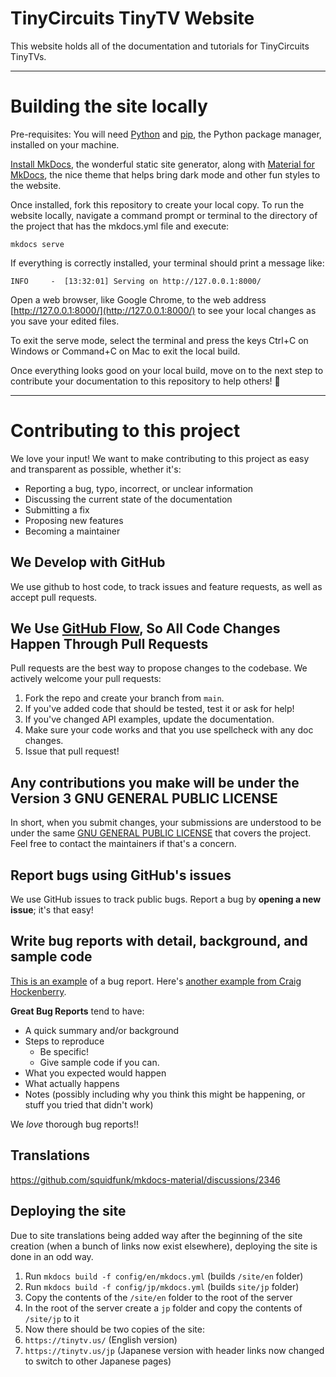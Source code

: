 # TinyCircuits TinyTV Website

This website holds all of the documentation and tutorials for TinyCircuits TinyTVs.

---

# Building the site locally

Pre-requisites: You will need [Python](https://www.python.org/downloads/) and [pip](https://pip.pypa.io/en/stable/installation/), the Python package manager, installed on your machine.

[Install MkDocs](https://www.mkdocs.org/getting-started/), the wonderful static site generator, along with [Material for MkDocs](https://squidfunk.github.io/mkdocs-material/getting-started/), the nice theme that helps bring dark mode and other fun styles to the website.

Once installed, fork this repository to create your local copy. To run the website locally, navigate a command prompt or terminal to the directory of the project that has the mkdocs.yml file and execute:

```
mkdocs serve
```

If everything is correctly installed, your terminal should print a message like:

```
INFO     -  [13:32:01] Serving on http://127.0.0.1:8000/
```

Open a web browser, like Google Chrome, to the web address [http://127.0.0.1:8000/](http://127.0.0.1:8000/) to see your local changes as you save your edited files. 

To exit the serve mode, select the terminal and press the keys Ctrl+C on Windows or Command+C on Mac to exit the local build.

Once everything looks good on your local build, move on to the next step to contribute your documentation to this repository to help others! :sparkling_heart:

---

# Contributing to this project
We love your input! We want to make contributing to this project as easy and transparent as possible, whether it's:

- Reporting a bug, typo, incorrect, or unclear information
- Discussing the current state of the documentation
- Submitting a fix
- Proposing new features
- Becoming a maintainer

## We Develop with GitHub
We use github to host code, to track issues and feature requests, as well as accept pull requests.

## We Use [GitHub Flow](https://docs.github.com/en/get-started/quickstart/github-flow), So All Code Changes Happen Through Pull Requests
Pull requests are the best way to propose changes to the codebase. We actively welcome your pull requests:

1. Fork the repo and create your branch from `main`.
2. If you've added code that should be tested, test it or ask for help!
3. If you've changed API examples, update the documentation.
4. Make sure your code works and that you use spellcheck with any doc changes.
5. Issue that pull request!

## Any contributions you make will be under the Version 3 GNU GENERAL PUBLIC LICENSE 
In short, when you submit changes, your submissions are understood to be under the same [GNU GENERAL PUBLIC LICENSE](https://www.gnu.org/licenses/gpl-3.0.en.html) that covers the project. Feel free to contact the maintainers if that's a concern.

## Report bugs using GitHub's issues
We use GitHub issues to track public bugs. Report a bug by **opening a new issue**; it's that easy!

## Write bug reports with detail, background, and sample code
[This is an example](http://stackoverflow.com/q/12488905/180626) of a bug report. Here's [another example from Craig Hockenberry](http://www.openradar.me/11905408).

**Great Bug Reports** tend to have:

- A quick summary and/or background
- Steps to reproduce
  - Be specific!
  - Give sample code if you can. 
- What you expected would happen
- What actually happens
- Notes (possibly including why you think this might be happening, or stuff you tried that didn't work)

We *love* thorough bug reports!!

## Translations
https://github.com/squidfunk/mkdocs-material/discussions/2346

## Deploying the site
Due to site translations being added way after the beginning of the site creation (when a bunch of links now exist elsewhere), deploying the site is done in an odd way.

1. Run `mkdocs build -f config/en/mkdocs.yml` (builds `/site/en` folder)
2. Run `mkdocs build -f config/jp/mkdocs.yml` (builds `site/jp` folder)
3. Copy the contents of the `/site/en` folder to the root of the server
4. In the root of the server create a `jp` folder and copy the contents of `/site/jp` to it
5. Now there should be two copies of the site:
  1. `https://tinytv.us/` (English version)
  2. `https://tinytv.us/jp` (Japanese version with header links now changed to switch to other Japanese pages)